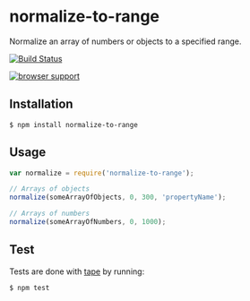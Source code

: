 # normalize-to-range

Normalize an array of numbers or objects to a specified range.

[![Build Status](https://travis-ci.org/zakangelle/normalize-to-range.png?branch=master)](https://travis-ci.org/zakangelle/normalize-to-range)

[![browser support](https://ci.testling.com/zakangelle/normalize-to-range.png)
](https://ci.testling.com/zakangelle/normalize-to-range)

## Installation

```
$ npm install normalize-to-range
```

## Usage

```js
var normalize = require('normalize-to-range');

// Arrays of objects
normalize(someArrayOfObjects, 0, 300, 'propertyName');

// Arrays of numbers
normalize(someArrayOfNumbers, 0, 1000);
```

## Test
Tests are done with [tape](https://github.com/substack/tape) by running:

```
$ npm test
```
